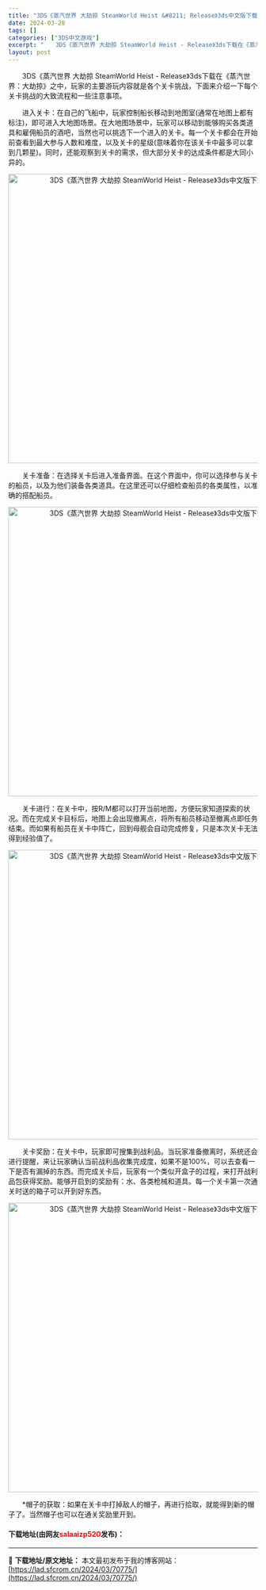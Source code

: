 ```yaml
---
title: "3DS《蒸汽世界 大劫掠 SteamWorld Heist &#8211; Release》3ds中文版下载"
date: 2024-03-28
tags: []
categories: ["3DS中文游戏"]
excerpt: "　　3DS《蒸汽世界 大劫掠 SteamWorld Heist - Release》3ds下载在《蒸汽世界：大劫掠》之中，玩家的主要游玩内容就是各个关卡挑战，下面来介绍一下每个关卡挑战的大致流程和一些注意事项。 　　进入关卡：在自己的飞船中，玩家控制船长移动到地图室(通常在地图上都有标注)，即可进入&hellip;"
layout: post
---
```


 <p>　　3DS《蒸汽世界 大劫掠 SteamWorld Heist - Release》3ds下载在《蒸汽世界：大劫掠》之中，玩家的主要游玩内容就是各个关卡挑战，下面来介绍一下每个关卡挑战的大致流程和一些注意事项。</p> <p>　　进入关卡：在自己的飞船中，玩家控制船长移动到地图室(通常在地图上都有标注)，即可进入大地图场景。在大地图场景中，玩家可以移动到能够购买各类道具和雇佣船员的酒吧，当然也可以挑选下一个进入的关卡。每一个关卡都会在开始前查看到最大参与人数和难度，以及关卡的星级(意味着你在该关卡中最多可以拿到几颗星)。同时，还能观察到关卡的需求，但大部分关卡的达成条件都是大同小异的。</p> <p align="center"><img align="" border="0" src="https://lad.sfcrom.cn/wp-content/uploads/2024/03/20240328_660546f4e43e9.jpg" width="584" alt="3DS《蒸汽世界 大劫掠 SteamWorld Heist - Release》3ds中文版下载" /></p> <p>　　关卡准备：在选择关卡后进入准备界面。在这个界面中，你可以选择参与关卡的船员，以及为他们装备各类道具。在这里还可以仔细检查船员的各类属性，以准确的搭配船员。</p> <p align="center"><img align="" border="0" src="https://lad.sfcrom.cn/wp-content/uploads/2024/03/20240328_660546f54b1c2.jpg" width="584" alt="3DS《蒸汽世界 大劫掠 SteamWorld Heist - Release》3ds中文版下载" /></p> <p>　　关卡进行：在关卡中，按R/M都可以打开当前地图，方便玩家知道探索的状况。而在完成关卡目标后，地图上会出现撤离点，将所有船员移动至撤离点即任务结束。而如果有船员在关卡中阵亡，回到母舰会自动完成修复，只是本次关卡无法得到经验值了。</p> <p align="center"><img align="" border="0" src="https://lad.sfcrom.cn/wp-content/uploads/2024/03/20240328_660546f5b16ec.jpg" width="584" alt="3DS《蒸汽世界 大劫掠 SteamWorld Heist - Release》3ds中文版下载" /></p> <p>　　关卡奖励：在关卡中，玩家即可搜集到战利品。当玩家准备撤离时，系统还会进行提醒，来让玩家确认当前战利品收集完成度，如果不是100%，可以去查看一下是否有漏掉的东西。而完成关卡后，玩家有一个类似开盒子的过程，来打开战利品包获得奖励。能够开启到的奖励有：水、各类枪械和道具。每一个关卡第一次通关时送的箱子可以开到好东西。</p> <p align="center"><img align="" border="0" src="https://lad.sfcrom.cn/wp-content/uploads/2024/03/20240328_660546f619eee.jpg" width="584" alt="3DS《蒸汽世界 大劫掠 SteamWorld Heist - Release》3ds中文版下载" /></p> <p>　　*帽子的获取：如果在关卡中打掉敌人的帽子，再进行拾取，就能得到新的帽子了。当然帽子也可以在通关奖励里开到。</p> <p><h4>下载地址(由网友<font color="red">salaaizp520</font>发布)：</h4></p> 

---
📖 **下载地址/原文地址：** 本文最初发布于我的博客网站：[https://lad.sfcrom.cn/2024/03/70775/](https://lad.sfcrom.cn/2024/03/70775/)
